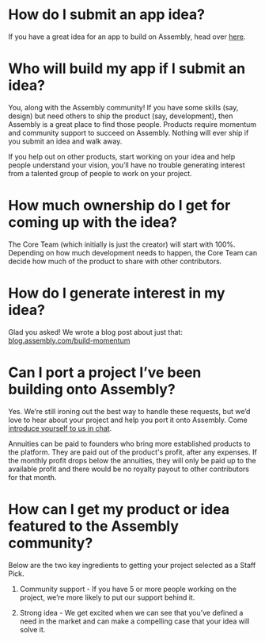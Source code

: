 # How do I submit an app idea?

If you have a great idea for an app to build on Assembly, head over [here](http://assembly.com/start).


# Who will build my app if I submit an idea?

You, along with the Assembly community! If you have some skills (say, design) but need others to ship the product (say, development), then Assembly is a great place to find those people. Products require momentum and community support to succeed on Assembly. Nothing will ever ship if you submit an idea and walk away.

If you help out on other products, start working on your idea and help people understand your vision, you’ll have no trouble generating interest from a talented group of people to work on your project.


# How much ownership do I get for coming up with the idea?

The Core Team (which initially is just the creator) will start with 100%. Depending on how much development needs to happen, the Core Team can decide how much of the product to share with other contributors. 


# How do I generate interest in my idea?

Glad you asked! We wrote a blog post about just that: [blog.assembly.com/build-momentum](http://blog.assembly.com/build-momentum)


# Can I port a project I’ve been building onto Assembly?

Yes. We’re still ironing out the best way to handle these requests, but we’d love to hear about your project and help you port it onto Assembly. Come [introduce yourself to us in chat](https://cove.assembly.com/chat/general).

Annuities can be paid to founders who bring more established products to the platform. They are paid out of the product's profit, after any expenses. If the monthly profit drops below the annuities, they will only be paid up to the available profit and there would be no royalty payout to other contributors for that month.


# How can I get my product or idea featured to the Assembly community?

Below are the two key ingredients to getting your project selected as a Staff Pick.

1. Community support - If you have 5 or more people working on the project, we’re more likely to put our support behind it.

2. Strong idea - We get excited when we can see that you’ve defined a need in the market and can make a compelling case that your idea will solve it.
